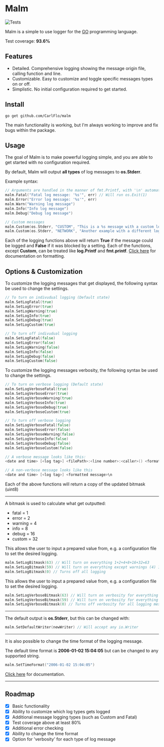 # Malm

![Tests](https://github.com/CarlFlo/malm/actions/workflows/go.yml/badge.svg)

Malm is a simple to use logger for the [GO](https://golang.org/) programming language.

Test coverage: **93.6%**

## Features
- Detailed. Comprehensive logging showing the message origin file, calling function and line.
- Customizable. Easy to customize and toggle specific messages types on or off.
- Simplistic. No initial configuration required to get started.


## Install

```
go get github.com/CarlFlo/malm
```

The main functionality is working, but I'm always working to improve and fix bugs within the package.

## Usage

The goal of Malm is to make powerful logging simple, and you are able to get started with no configuration required.

By default, Malm will output **all types** of log messages to **os.Stderr**.


Example syntax:
```go
// Arguments are handled in the manner of fmt.Printf, with '\n' automatically added to the end.
malm.Fatal("Fatal log message: '%s'", err) // Will run os.Exit(1)
malm.Error("Error log message: '%s'", err)
malm.Warn("Warning log message")
malm.Info("Info log message")
malm.Debug("Debug log message")

// Custom messages
malm.Custom(os.Stderr, "CUSTOM", "This is a %s message with a custom log tag", "custom")
malm.Custom(os.Stderr, "NETWORK", "Another example with a different log tag")
```

Each of the logging functions above will return **True** if the message could be logged and **False** if it was blocked by a setting. Each of the functions, except **Custom**, can be treated like **log.Printf** and **fmt.printf**. [Click here](https://golang.org/pkg/fmt/) for documentation on formatting.


## Options & Customization

To customize the logging messages that get displayed, the following syntax be used to change the settings.

```go
// To turn on indivudual logging (Default state)
malm.SetLogFatal(true)
malm.SetLogError(true)
malm.SetLogWarning(true)
malm.SetLogInfo(true)
malm.SetLogDebug(true)
malm.SetLogCustom(true)

// To turn off indivudual logging
malm.SetLogFatal(false)
malm.SetLogError(false)
malm.SetLogWarning(false)
malm.SetLogInfo(false)
malm.SetLogDebug(false)
malm.SetLogCustom(false)
```

To customize the logging messages verbosity, the following syntax be used to change the settings.

```go
// To turn on verbose logging (Default state)
malm.SetLogVerboseFatal(true)
malm.SetLogVerboseError(true)
malm.SetLogVerboseWarning(true)
malm.SetLogVerboseInfo(true)
malm.SetLogVerboseDebug(true)
malm.SetLogVerboseCustom(true)

// To turn off verbose logging
malm.SetLogVerboseFatal(false)
malm.SetLogVerboseError(false)
malm.SetLogVerboseWarning(false)
malm.SetLogVerboseInfo(false)
malm.SetLogVerboseDebug(false)
malm.SetLogVerboseCustom(false)
```

```go
// A verbose message looks like this:
<date and time> [<log tag>] <filePath>:<line number>:<caller>() <formatted message>\n

// A non-verbose message looks like this
<date and time> [<log tag>] <formatted message>\n
```
Each of the above functions will return a copy of the updated bitmask (uint8)

---

A bitmask is used to calculate what get outputted:
* fatal = 1
* error = 2
* warning = 4
* info = 8
* debug = 16
* custom = 32

This allows the user to input a prepared value from, e.g. a configuration file to set the desired logging.
```go
malm.SetLogBitmask(63) // Will turn on everything 1+2+4+8+16+32=63
malm.SetLogBitmask(59) // Will turn on everything except warnings (4) 1+2+8+16+32=59
malm.SetLogBitmask(0) // Turns off all logging
```

This allows the user to input a prepared value from, e.g. a configuration file to set the desired logging.
```go
malm.SetLogVerboseBitmask(63) // Will turn on verbosity for everything 1+2+4+8+16+32=63
malm.SetLogVerboseBitmask(59) // Will turn on verbosity for everything except warnings (4) 1+2+8+16+32=59
malm.SetLogVerboseBitmask(0) // Turns off verbosity for all logging messages
```

---

The default output is **os.Stderr**, but this can be changed with:
```go
malm.SetDefaultWriter(newWriter) // Will accept any io.Writer
```

---

It is also possible to change the time format of the logging message.

The default time format is **2006-01-02 15:04:05** but can be changed to any supported string.

```go
malm.SetTimeFormat("2006-01-02 15:04:05")
```
[Click here](https://golang.org/pkg/time/) for documentation. 

---

## Roadmap
- [X] Basic functionality
- [X] Ability to customize which log types gets logged
- [X] Additional message logging types (such as Custom and Fatal)
- [X] Test coverage above at least 80%
- [X] Additional error checking
- [X] Ability to change the time format
- [X] Option for 'verbosity' for each type of log message
